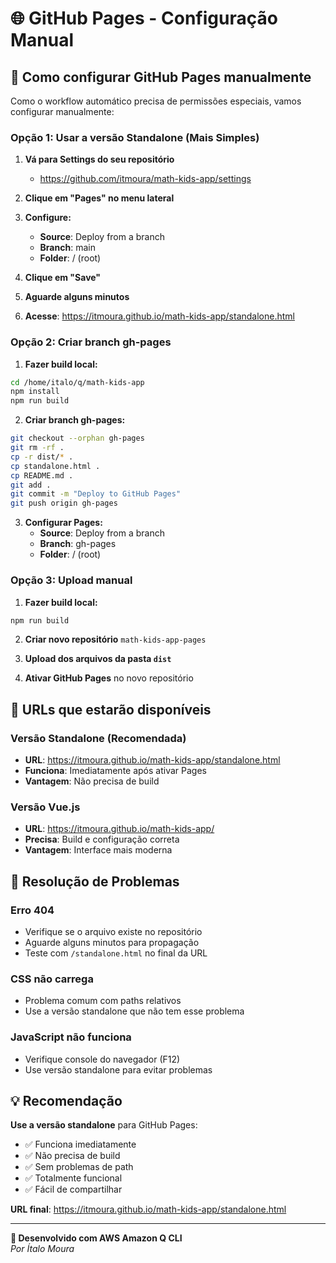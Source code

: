 # 🌐 GitHub Pages - Configuração Manual

## 🚀 Como configurar GitHub Pages manualmente

Como o workflow automático precisa de permissões especiais, vamos configurar manualmente:

### Opção 1: Usar a versão Standalone (Mais Simples)

1. **Vá para Settings do seu repositório**
   - https://github.com/itmoura/math-kids-app/settings

2. **Clique em "Pages" no menu lateral**

3. **Configure:**
   - **Source**: Deploy from a branch
   - **Branch**: main
   - **Folder**: / (root)

4. **Clique em "Save"**

5. **Aguarde alguns minutos**

6. **Acesse**: https://itmoura.github.io/math-kids-app/standalone.html

### Opção 2: Criar branch gh-pages

1. **Fazer build local:**
```bash
cd /home/italo/q/math-kids-app
npm install
npm run build
```

2. **Criar branch gh-pages:**
```bash
git checkout --orphan gh-pages
git rm -rf .
cp -r dist/* .
cp standalone.html .
cp README.md .
git add .
git commit -m "Deploy to GitHub Pages"
git push origin gh-pages
```

3. **Configurar Pages:**
   - **Source**: Deploy from a branch
   - **Branch**: gh-pages
   - **Folder**: / (root)

### Opção 3: Upload manual

1. **Fazer build local:**
```bash
npm run build
```

2. **Criar novo repositório** `math-kids-app-pages`

3. **Upload dos arquivos da pasta `dist`**

4. **Ativar GitHub Pages** no novo repositório

## 🎯 URLs que estarão disponíveis

### Versão Standalone (Recomendada)
- **URL**: https://itmoura.github.io/math-kids-app/standalone.html
- **Funciona**: Imediatamente após ativar Pages
- **Vantagem**: Não precisa de build

### Versão Vue.js
- **URL**: https://itmoura.github.io/math-kids-app/
- **Precisa**: Build e configuração correta
- **Vantagem**: Interface mais moderna

## 🔧 Resolução de Problemas

### Erro 404
- Verifique se o arquivo existe no repositório
- Aguarde alguns minutos para propagação
- Teste com `/standalone.html` no final da URL

### CSS não carrega
- Problema comum com paths relativos
- Use a versão standalone que não tem esse problema

### JavaScript não funciona
- Verifique console do navegador (F12)
- Use versão standalone para evitar problemas

## 💡 Recomendação

**Use a versão standalone** para GitHub Pages:
- ✅ Funciona imediatamente
- ✅ Não precisa de build
- ✅ Sem problemas de path
- ✅ Totalmente funcional
- ✅ Fácil de compartilhar

**URL final**: https://itmoura.github.io/math-kids-app/standalone.html

---

**🤖 Desenvolvido com AWS Amazon Q CLI**  
*Por Ítalo Moura*
